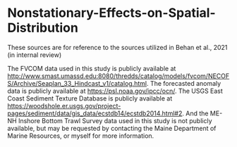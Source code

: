 # Nonstationary-Effects-on-Spatial-Distribution
These sources are for reference to the sources utilized in Behan et al., 2021 (in internal review)

The FVCOM data used in this study is publicly available at http://www.smast.umassd.edu:8080/thredds/catalog/models/fvcom/NECOFS/Archive/Seaplan_33_Hindcast_v1/catalog.html. 
The forecasted anomaly data is publicly available at https://psl.noaa.gov/ipcc/ocn/. 
The USGS East Coast Sediment Texture Database is publicly available at https://woodshole.er.usgs.gov/project-pages/sediment/data/gis_data/ecstdb14/ecstdb2014.html#2. 
And the ME-NH Inshore Bottom Trawl Survey data used in this study is not publicly available, but may be requested by contacting the Maine Department of Marine Resources, or myself for more information.
